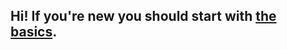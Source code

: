 ## Hi! If you're new you should start with [the basics](https://github.com/ImNimboss/uberduck/blob/main/Documentation/Basics.md).